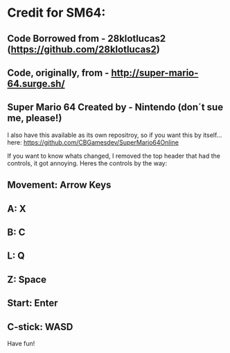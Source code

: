 # Credit for SM64:
Code Borrowed from - 28klotlucas2 (https://github.com/28klotlucas2)
-
Code, originally, from - http://super-mario-64.surge.sh/
-
Super Mario 64 Created by - Nintendo (don´t sue me, please!)
-
I also have this available as its own repositroy, so if you want this by itself... here: https://github.com/CBGamesdev/SuperMario64Online 

If you want to know whats changed, I removed the top header that had the controls, it got annoying. 
Heres the controls by the way: 

Movement: Arrow Keys
-
A: X
-
B: C
-
L: Q
-
Z: Space
-
Start: Enter
-
C-stick: WASD
-

Have fun!

